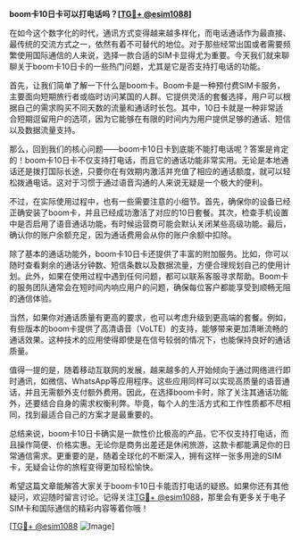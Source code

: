 **boom卡10日卡可以打电话吗？[[TG💪+ @esim1088](https://t.me/s/esim1088)]**

在如今这个数字化的时代，通讯方式变得越来越多样化，而电话通话作为最直接、最传统的交流方式之一，依然有着不可替代的地位。对于那些经常出国或者需要频繁使用国际通信的人来说，选择一款合适的SIM卡显得尤为重要。今天我们就来聊聊关于boom卡10日卡的一些热门问题，尤其是它是否支持打电话的功能。

首先，让我们简单了解一下什么是boom卡。Boom卡是一种预付费SIM卡服务，主要面向短期旅行者或临时访问某国的人群。它提供灵活的套餐选择，用户可以根据自己的需求购买不同天数的流量和通话时长包。其中，10日卡就是一种非常适合短期逗留用户的选项，因为它能够在有限的时间内为用户提供足够的通话、短信以及数据流量支持。

那么，回到我们的核心问题——boom卡10日卡到底能不能打电话呢？答案是肯定的！boom卡10日卡不仅支持打电话，而且它的通话功能非常实用。无论是本地通话还是拨打国际长途，只要你在有效期内激活并充值了相应的通话额度，就可以轻松拨通电话。这对于习惯于通过语音沟通的人来说无疑是一个极大的便利。

不过，在实际使用过程中，也有一些需要注意的小细节。首先，确保你的设备已经正确安装了boom卡，并且已经成功激活了对应的10日套餐。其次，检查手机设置中是否启用了语音通话功能，有时候运营商可能会默认关闭某些高级功能。最后，确认你的账户余额充足，因为通话费用会从你的账户余额中扣除。

除了基本的通话功能外，boom卡10日卡还提供了丰富的附加服务。比如，你可以随时查看剩余的通话分钟数、短信条数以及数据流量，方便合理规划自己的使用计划。此外，如果在使用过程中遇到任何问题，都可以联系客服寻求帮助。Boom卡的服务团队通常会在短时间内响应用户的问题，确保每位客户都能享受到顺畅无阻的通信体验。

当然，如果你对通话质量有更高的要求，也可以考虑升级到更高端的套餐。例如，有些版本的boom卡提供了高清语音（VoLTE）的支持，能够带来更加清晰流畅的通话效果。这种技术的应用使得即使是在信号较弱的情况下，也能保持良好的通话质量。

值得一提的是，随着移动互联网的发展，越来越多的人开始倾向于通过网络进行即时通讯，如微信、WhatsApp等应用程序。这些应用同样可以实现高质量的语音通话，并且无需额外支付额外费用。因此，在选择boom卡时，除了关注其通话功能外，还要结合自身的需求权衡利弊。毕竟，每个人的生活方式和工作性质都不尽相同，找到最适合自己的方案才是最重要的。

总结来说，boom卡10日卡确实是一款性价比极高的产品，它不仅支持打电话，而且操作简便、价格实惠。无论你是商务出差还是休闲旅游，这款卡都能满足你的日常通信需求。更重要的是，随着全球化的不断深入，拥有这样一张多用途的SIM卡，无疑会让你的旅程变得更加轻松愉快。

希望这篇文章能解答大家关于boom卡10日卡能否打电话的疑惑。如果你还有其他疑问，欢迎随时留言讨论。记得关注[TG💪+ @esim1088](https://t.me/s/esim1088)，那里会有更多关于电子SIM卡和国际通信的精彩内容等着你哦！

[[TG💪+ @esim1088](https://t.me/s/esim1088) ![Image](https://i.postimg.cc/4NQfJmqS/Snipaste-2025-05-13-00-14-12.png)]